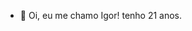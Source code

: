 - 👋 Oi, eu me chamo Igor! tenho 21 anos.

<!--- Igoorsous/Igoorsous é um repositório ✨ especial ✨ porque seu `README.md` (este arquivo) aparece no seu perfil do GitHub. Você pode clicar no link Visualizar para dar uma olhada nas suas alterações. --->
